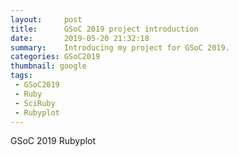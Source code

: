 ```yaml
---
layout:     post
title:      GSoC 2019 project introduction
date:       2019-05-20 21:32:18
summary:    Introducing my project for GSoC 2019.
categories: GSoC2019
thumbnail: google
tags:
 - GSoC2019
 - Ruby
 - SciRuby
 - Rubyplot
---
```


GSoC 2019 Rubyplot
